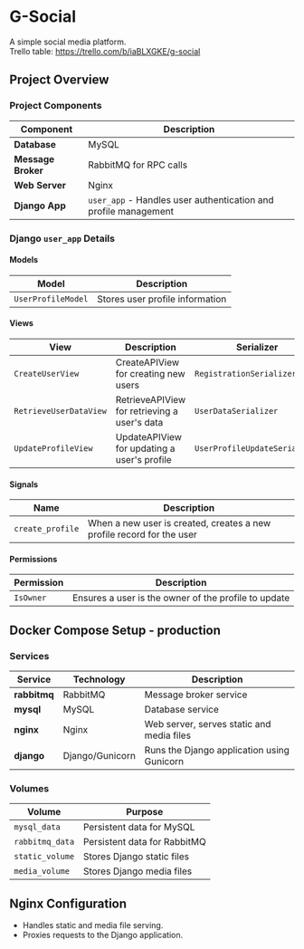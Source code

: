# G-Social
A simple social media platform. <br>
Trello table: https://trello.com/b/iaBLXGKE/g-social

## Project Overview

### Project Components

| Component  | Description                                                    |
|------------|----------------------------------------------------------------|
| **Database**   | MySQL                                                          |
| **Message Broker** | RabbitMQ for RPC calls                                       |
| **Web Server** | Nginx                                                          |
| **Django App** | `user_app` - Handles user authentication and profile management |

### Django `user_app` Details

#### Models

| Model            | Description                        |
|------------------|------------------------------------|
| `UserProfileModel` | Stores user profile information    |

#### Views

| View                | Description                                | Serializer                     |
|---------------------|--------------------------------------------|--------------------------------|
| `CreateUserView`      | CreateAPIView for creating new users            | `RegistrationSerializer`       |
| `RetrieveUserDataView` | RetrieveAPIView for retrieving a user's data      | `UserDataSerializer`           |
| `UpdateProfileView`   | UpdateAPIView for updating a user's profile     | `UserProfileUpdateSerializer`  |

#### Signals
| Name            | Description                        |
|------------------|------------------------------------|
| `create_profile` | When a new user is created, creates a new profile record for the user   |


#### Permissions

| Permission          | Description                                        |
|---------------------|----------------------------------------------------|
| `IsOwner`             | Ensures a user is the owner of the profile to update |

## Docker Compose Setup - production

### Services

| Service  | Technology   | Description                                   |
|----------|--------------|-----------------------------------------------|
| **rabbitmq** | RabbitMQ     | Message broker service                        |
| **mysql**    | MySQL        | Database service                              |
| **nginx**    | Nginx        | Web server, serves static and media files     |
| **django**   | Django/Gunicorn | Runs the Django application using Gunicorn |

### Volumes

| Volume          | Purpose                           |
|-----------------|-----------------------------------|
| `mysql_data`     | Persistent data for MySQL        |
| `rabbitmq_data`  | Persistent data for RabbitMQ     |
| `static_volume`  | Stores Django static files       |
| `media_volume`   | Stores Django media files        |

## Nginx Configuration

- Handles static and media file serving.
- Proxies requests to the Django application.
